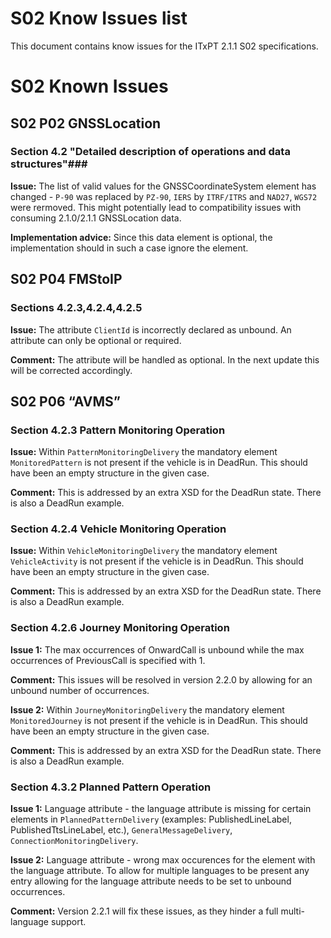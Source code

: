 # S02 Know Issues list #

This document contains know issues for the ITxPT 2.1.1 S02 specifications. 

# S02 Known Issues #

## S02 P02 GNSSLocation ##

### Section 4.2 "Detailed description of operations and data structures"###

**Issue:** The list of valid values for the GNSSCoordinateSystem element has changed - `P-90` was replaced by `PZ-90`, `IERS` by `ITRF/ITRS` and `NAD27`, `WGS72` were rermoved. This might potentially lead to compatibility issues with consuming 2.1.0/2.1.1 GNSSLocation data.

**Implementation advice:** Since this data element is optional, the implementation should in such a case ignore the element.

## S02 P04 FMStoIP ##

### Sections 4.2.3,4.2.4,4.2.5 ###

**Issue:** The attribute `ClientId` is incorrectly declared as unbound. An attribute can only be optional or required. 

**Comment:** The attribute will be handled as optional. In the next update this will be corrected accordingly. 

## S02 P06 “AVMS” ##

### Section 4.2.3 Pattern Monitoring Operation ###

**Issue:** Within `PatternMonitoringDelivery` the mandatory element `MonitoredPattern` is not present if the vehicle is in DeadRun. This should have been an empty structure in the given case.

**Comment:** This is addressed by an extra XSD for the DeadRun state. There is also a DeadRun example.

### Section 4.2.4 Vehicle Monitoring Operation ###

**Issue:** Within `VehicleMonitoringDelivery` the mandatory element `VehicleActivity` is not present if the vehicle is in DeadRun. This should have been an empty structure in the given case.

**Comment:** This is addressed by an extra XSD for the DeadRun state. There is also a DeadRun example.


### Section 4.2.6 Journey Monitoring Operation ###

**Issue 1:** The max occurrences of OnwardCall is unbound while the max occurrences of PreviousCall is specified with 1.

**Comment:** This issues will be resolved in version 2.2.0 by allowing for an unbound number of occurrences.

**Issue 2:** Within `JourneyMonitoringDelivery` the mandatory element `MonitoredJourney` is not present if the vehicle is in DeadRun. This should have been an empty structure in the given case.

**Comment:** This is addressed by an extra XSD for the DeadRun state. There is also a DeadRun example.

### Section 4.3.2 Planned Pattern Operation ###

**Issue 1:** Language attribute - the language attribute is missing for certain elements in `PlannedPatternDelivery` (examples: PublishedLineLabel, PublishedTtsLineLabel, etc.), `GeneralMessageDelivery`, `ConnectionMonitoringDelivery`. 

**Issue 2:** Language attribute - wrong max occurences for the element with the language attribute. To allow for multiple languages to be present any entry allowing for the language attribute needs to be set to unbound occurrences. 

**Comment:** Version 2.2.1 will fix these issues, as they hinder a full multi-language support.